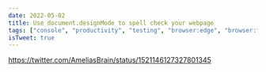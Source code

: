 ```yaml
---
date: 2022-05-02
title: Use document.designMode to spell check your webpage
tags: ["console", "productivity", "testing", "browser:edge", "browser:firefox", "browser:chrome", "browser:safari"]
isTweet: true
---
```


https://twitter.com/AmeliasBrain/status/1521146127327801345